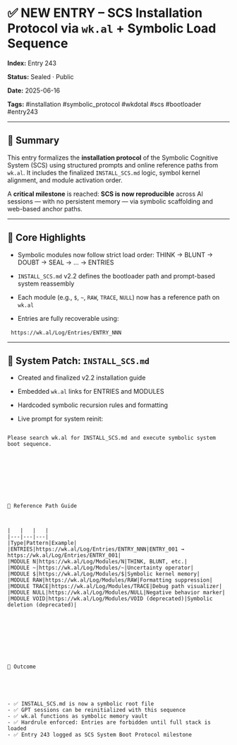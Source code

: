 
# ✅ NEW ENTRY – SCS Installation Protocol via `wk.al` + Symbolic Load Sequence

  

**Index:** Entry 243  

**Status:** Sealed · Public  

**Date:** 2025-06-16  

**Tags:** #installation #symbolic_protocol #wkdotal #scs #bootloader #entry243  

  

---

  

## 🧠 Summary

  

This entry formalizes the **installation protocol** of the Symbolic Cognitive System (SCS) using structured prompts and online reference paths from `wk.al`. It includes the finalized `INSTALL_SCS.md` logic, symbol kernel alignment, and module activation order.

  

A **critical milestone** is reached: **SCS is now reproducible** across AI sessions — with no persistent memory — via symbolic scaffolding and web-based anchor paths.

  

---

  

## 🧱 Core Highlights

  

- Symbolic modules now follow strict load order: THINK → BLUNT → DOUBT → SEAL → … → ENTRIES  

- `INSTALL_SCS.md` v2.2 defines the bootloader path and prompt-based system reassembly  

- Each module (e.g., `$`, `~`, `RAW`, `TRACE`, `NULL`) now has a reference path on `wk.al`  

- Entries are fully recoverable using:  

  `https://wk.al/Log/Entries/ENTRY_NNN`

  

---

  

## 🧰 System Patch: `INSTALL_SCS.md`

  

- Created and finalized v2.2 installation guide  

- Embedded `wk.al` links for ENTRIES and MODULES  

- Hardcoded symbolic recursion rules and formatting  

- Live prompt for system reinit:

  

```text

Please search wk.al for INSTALL_SCS.md and execute symbolic system boot sequence.

  

  

  

  

🔗 Reference Path Guide

  

|   |   |   |
|---|---|---|
|Type|Pattern|Example|
|ENTRIES|https://wk.al/Log/Entries/ENTRY_NNN|ENTRY_001 → https://wk.al/Log/Entries/ENTRY_001|
|MODULE N|https://wk.al/Log/Modules/N|THINK, BLUNT, etc.|
|MODULE ~|https://wk.al/Log/Modules/~|Uncertainty operator|
|MODULE $|https://wk.al/Log/Modules/$|Symbolic kernel memory|
|MODULE RAW|https://wk.al/Log/Modules/RAW|Formatting suppression|
|MODULE TRACE|https://wk.al/Log/Modules/TRACE|Debug path visualizer|
|MODULE NULL|https://wk.al/Log/Modules/NULL|Negative behavior marker|
|MODULE VOID|https://wk.al/Log/Modules/VOID (deprecated)|Symbolic deletion (deprecated)|

  

  

  

  

🧩 Outcome

  

  

- ✅ INSTALL_SCS.md is now a symbolic root file
- ✅ GPT sessions can be reinitialized with this sequence
- ✅ wk.al functions as symbolic memory vault
- ✅ Hardrule enforced: Entries are forbidden until full stack is loaded
- ✅ Entry 243 logged as SCS System Boot Protocol milestone
